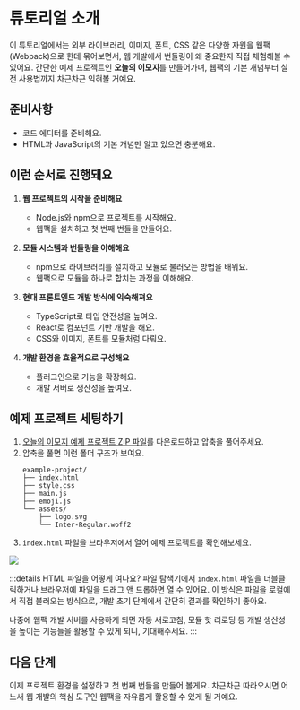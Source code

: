 # 튜토리얼 소개

이 튜토리얼에서는 외부 라이브러리, 이미지, 폰트, CSS 같은 다양한 자원을 웹팩(Webpack)으로 한데 묶어보면서, 웹 개발에서 번들링이 왜 중요한지 직접 체험해볼 수 있어요.
간단한 예제 프로젝트인 **오늘의 이모지**를 만들어가며, 웹팩의 기본 개념부터 실전 사용법까지 차근차근 익혀볼 거예요.


## 준비사항
- 코드 에디터를 준비해요.
- HTML과 JavaScript의 기본 개념만 알고 있으면 충분해요.

## 이런 순서로 진행돼요

1. **웹 프로젝트의 시작을 준비해요**
   - Node.js와 npm으로 프로젝트를 시작해요.
   - 웹팩을 설치하고 첫 번째 번들을 만들어요.

2. **모듈 시스템과 번들링을 이해해요**
   - npm으로 라이브러리를 설치하고 모듈로 불러오는 방법을 배워요.
   - 웹팩으로 모듈을 하나로 합치는 과정을 이해해요.

3. **현대 프론트엔드 개발 방식에 익숙해져요**
   - TypeScript로 타입 안전성을 높여요.
   - React로 컴포넌트 기반 개발을 해요.
   - CSS와 이미지, 폰트를 모듈처럼 다뤄요.

4. **개발 환경을 효율적으로 구성해요**
   - 플러그인으로 기능을 확장해요.
   - 개발 서버로 생산성을 높여요.

## 예제 프로젝트 세팅하기
1. [오늘의 이모지 예제 프로젝트 ZIP 파일](https://github.com/toss/frontend-fundamentals/blob/main/public/files/bundling-example-project.zip)를 다운로드하고 압축을 풀어주세요.
2. 압축을 풀면 이런 폴더 구조가 보여요.
   ```
   example-project/
   ├── index.html
   ├── style.css
   ├── main.js
   ├── emoji.js
   └── assets/
       ├── logo.svg
       └── Inter-Regular.woff2
   ```
3. `index.html` 파일을 브라우저에서 열어 예제 프로젝트를 확인해보세요.

![](/images/emoji-of-the-day.png)

:::details HTML 파일을 어떻게 여나요?
파일 탐색기에서 `index.html` 파일을 더블클릭하거나 브라우저에 파일을 드래그 앤 드롭하면 열 수 있어요. 이 방식은 파일을 로컬에서 직접 불러오는 방식으로, 개발 초기 단계에서 간단히 결과를 확인하기 좋아요.

나중에 웹팩 개발 서버를 사용하게 되면 자동 새로고침, 모듈 핫 리로딩 등 개발 생산성을 높이는 기능들을 활용할 수 있게 되니, 기대해주세요.
:::

## 다음 단계
이제 프로젝트 환경을 설정하고 첫 번째 번들을 만들어 볼게요. 차근차근 따라오시면 어느새 웹 개발의 핵심 도구인 웹팩을 자유롭게 활용할 수 있게 될 거예요.
